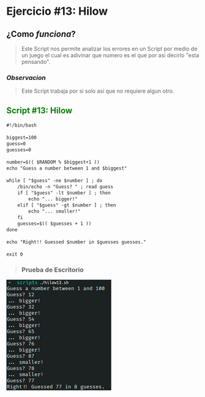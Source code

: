# Ejercicio #13: Hilow

## ¿Como _funciona_?

>Este Script nos permite analizar los errores en un Script por medio de un juego el cual es adivinar que numero es el que por asi decirlo "esta pensando".

### _Observacion_ ###
>Este Script trabaja por si solo asi que no requiere algun otro.

## <span style="color:green">Script #13: Hilow </span> ##

```shell
#!/bin/bash

biggest=100
guess=0
guesses=0

number=$(( $RANDOM % $biggest+1 ))
echo "Guess a number between 1 and $biggest"

while [ "$guess" -ne $number ] ; do
    /bin/echo -n "Guess? " ; read guess
    if [ "$guess" -lt $number ] ; then
        echo "... bigger!"
    elif [ "$guess" -gt $number ] ; then
        echo "... smaller!"
    fi
    guesses=$(( $guesses + 1 ))
done

echo "Right!! Guessed $number in $guesses guesses."

exit 0
```

> ### Prueba de Escritorio ###
![13](13.png)

